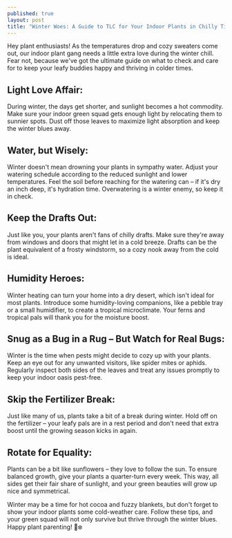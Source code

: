 ```yaml
---
published: true
layout: post
title: "Winter Woes: A Guide to TLC for Your Indoor Plants in Chilly Times"
---
```

Hey plant enthusiasts! As the temperatures drop and cozy sweaters come out, our indoor plant gang needs a little extra love during the winter chill. Fear not, because we've got the ultimate guide on what to check and care for to keep your leafy buddies happy and thriving in colder times.

## Light Love Affair:
During winter, the days get shorter, and sunlight becomes a hot commodity. Make sure your indoor green squad gets enough light by relocating them to sunnier spots. Dust off those leaves to maximize light absorption and keep the winter blues away.

## Water, but Wisely:
Winter doesn't mean drowning your plants in sympathy water. Adjust your watering schedule according to the reduced sunlight and lower temperatures. Feel the soil before reaching for the watering can – if it's dry an inch deep, it's hydration time. Overwatering is a winter enemy, so keep it in check.

## Keep the Drafts Out:
Just like you, your plants aren't fans of chilly drafts. Make sure they're away from windows and doors that might let in a cold breeze. Drafts can be the plant equivalent of a frosty windstorm, so a cozy nook away from the cold is ideal.

## Humidity Heroes:
Winter heating can turn your home into a dry desert, which isn't ideal for most plants. Introduce some humidity-loving companions, like a pebble tray or a small humidifier, to create a tropical microclimate. Your ferns and tropical pals will thank you for the moisture boost.

## Snug as a Bug in a Rug – But Watch for Real Bugs:
Winter is the time when pests might decide to cozy up with your plants. Keep an eye out for any unwanted visitors, like spider mites or aphids. Regularly inspect both sides of the leaves and treat any issues promptly to keep your indoor oasis pest-free.

## Skip the Fertilizer Break:
Just like many of us, plants take a bit of a break during winter. Hold off on the fertilizer – your leafy pals are in a rest period and don't need that extra boost until the growing season kicks in again.

## Rotate for Equality:
Plants can be a bit like sunflowers – they love to follow the sun. To ensure balanced growth, give your plants a quarter-turn every week. This way, all sides get their fair share of sunlight, and your green beauties will grow up nice and symmetrical.

Winter may be a time for hot cocoa and fuzzy blankets, but don't forget to show your indoor plants some cold-weather care. Follow these tips, and your green squad will not only survive but thrive through the winter blues. Happy plant parenting! 🌱❄️
